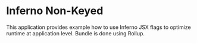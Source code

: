 # Inferno Non-Keyed
This application provides example how to use Inferno JSX flags to optimize runtime at application level.
Bundle is done using Rollup.
